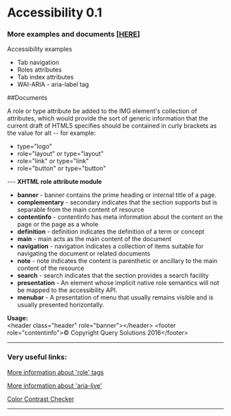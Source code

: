 # Accessibility 0.1
### More examples and documents [<a href="http://vol4ikman.github.io/accessibility/" title="Examples" target="_blank">HERE</a>]

Accessibility examples
<ul>
<li>Tab navigation</li>
<li>Roles attributes</li>
<li>Tab index attributes</li>
<li>WAI-ARIA - aria-label tag</li>
</ul>

##Documents

A role or type attribute be added to the IMG element's collection of attributes, which would provide the sort of generic information that the current draft of HTML5 specifies should be contained in curly brackets as the value for alt -- for example:
<ul>
<li>type="logo"</li>
<li>role="layout" or type="layout"</li>
<li>role="link" or type="link"</li>
<li>role="button" or type="button"</li>
</ul>
---
<strong>XHTML role attribute module</strong>
<ul>
<li><strong>banner</strong> - banner contains the prime heading or internal title of a page.</li>
<li><strong>complementary</strong> - secondary indicates that the section supports but is separable from the main content of resource</li>
<li><strong>contentinfo</strong> - contentinfo has meta information about the content on the page or the page as a whole</li>
<li><strong>definition</strong> - definition indicates the definition of a term or concept</li>
<li><strong>main</strong> - main acts as the main content of the document</li>
<li><strong>navigation</strong> - navigation indicates a collection of items suitable for navigating the document or related documents</li>
<li><strong>note</strong> - note indicates the content is parenthetic or ancillary to the main content of the resource</li>
<li><strong>search</strong> - search indicates that the section provides a search facility</li>
<li><strong>presentation</strong> - An element whose implicit native role semantics will not be mapped to the accessibility API.</li>
<li><strong>menubar</strong> - A presentation of menu that usually remains visible and is usually presented horizontally.</li>
</ul>

<strong>Usage:</strong>
<br />
&lt;header class=&quot;header&quot; role=&quot;banner&quot;&gt;&lt;/header&gt;
&lt;footer role="contentinfo"&gt;© Copyright Query Solutions 2016&lt;/footer&gt;

---

### Very useful links:

<a href="http://www.w3.org/TR/wai-aria/roles#document_structure_roles" target="_blank">More information about 'role' tags</a>

<a href="https://developer.mozilla.org/en-US/docs/Web/Accessibility/ARIA/ARIA_Live_Regions" target="_blank">More information about 'aria-live'</a>

<a href="http://webaim.org/resources/contrastchecker/" target="_blank">Color Contrast Checker</a>


---

